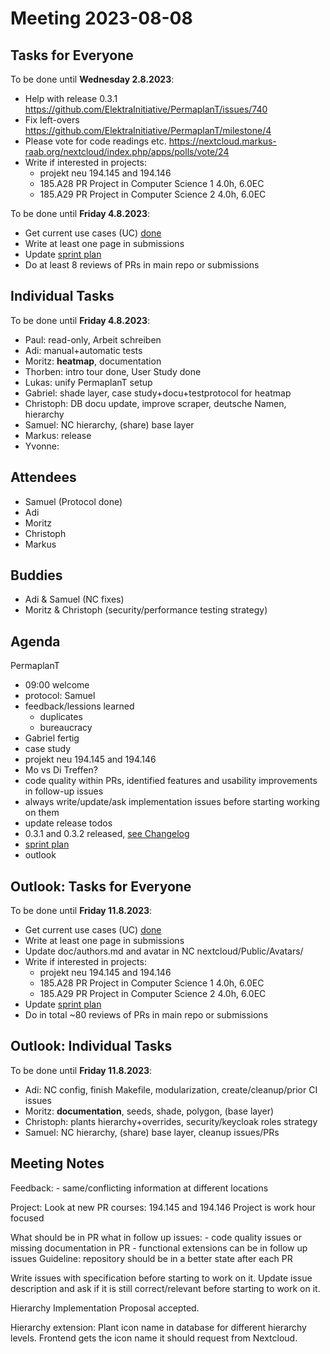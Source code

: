 # Meeting 2023-08-08

## Tasks for Everyone

To be done until **Wednesday 2.8.2023**:

- Help with release 0.3.1 <https://github.com/ElektraInitiative/PermaplanT/issues/740>
- Fix left-overs <https://github.com/ElektraInitiative/PermaplanT/milestone/4>
- Please vote for code readings etc. <https://nextcloud.markus-raab.org/nextcloud/index.php/apps/polls/vote/24>
- Write if interested in projects:
  - projekt neu 194.145 and 194.146
  - 185.A28 PR Project in Computer Science 1 4.0h, 6.0EC
  - 185.A29 PR Project in Computer Science 2 4.0h, 6.0EC

To be done until **Friday 4.8.2023**:

- Get current use cases (UC) [done](../usecases/README.md)
- Write at least one page in submissions
- Update [sprint plan](https://github.com/orgs/ElektraInitiative/projects/4/)
- Do at least 8 reviews of PRs in main repo or submissions

## Individual Tasks

To be done until **Friday 4.8.2023**:

- Paul: read-only, Arbeit schreiben
- Adi: manual+automatic tests
- Moritz: **heatmap**, documentation
- Thorben: intro tour done, User Study done
- Lukas: unify PermaplanT setup
- Gabriel: shade layer, case study+docu+testprotocol for heatmap
- Christoph: DB docu update, improve scraper, deutsche Namen, hierarchy
- Samuel: NC hierarchy, (share) base layer
- Markus: release
- Yvonne:

## Attendees

- Samuel (Protocol done)
- Adi
- Moritz
- Christoph
- Markus

## Buddies

- Adi & Samuel (NC fixes)
- Moritz & Christoph (security/performance testing strategy)

## Agenda

PermaplanT

- 09:00 welcome
- protocol: Samuel
- feedback/lessions learned
  - duplicates
  - bureaucracy
- Gabriel fertig
- case study
- projekt neu 194.145 and 194.146
- Mo vs Di Treffen?
- code quality within PRs, identified features and usability improvements in follow-up issues
- always write/update/ask implementation issues before starting working on them
- update release todos
- 0.3.1 and 0.3.2 released, [see Changelog](../changelog.md)
- [sprint plan](https://github.com/orgs/ElektraInitiative/projects/4/)
- outlook

## Outlook: Tasks for Everyone

To be done until **Friday 11.8.2023**:

- Get current use cases (UC) [done](../usecases/README.md)
- Write at least one page in submissions
- Update doc/authors.md and avatar in NC nextcloud/Public/Avatars/
- Write if interested in projects:
  - projekt neu 194.145 and 194.146
  - 185.A28 PR Project in Computer Science 1 4.0h, 6.0EC
  - 185.A29 PR Project in Computer Science 2 4.0h, 6.0EC
- Update [sprint plan](https://github.com/orgs/ElektraInitiative/projects/4/)
- Do in total ~80 reviews of PRs in main repo or submissions

## Outlook: Individual Tasks

To be done until **Friday 11.8.2023**:

- Adi: NC config, finish Makefile, modularization, create/cleanup/prior CI issues
- Moritz: **documentation**, seeds, shade, polygon, (base layer)
- Christoph: plants hierarchy+overrides, security/keycloak roles strategy
- Samuel: NC hierarchy, (share) base layer, cleanup issues/PRs

## Meeting Notes

Feedback: - same/conflicting information at different locations

Project:
Look at new PR courses: 194.145 and 194.146
Project is work hour focused

What should be in PR what in follow up issues: - code quality issues or missing documentation in PR - functional extensions can be in follow up issues
Guideline: repository should be in a better state after each PR

Write issues with specification before starting to work on it.
Update issue description and ask if it is still correct/relevant before starting to work on it.

Hierarchy Implementation Proposal accepted.

Hierarchy extension: Plant icon name in database for different hierarchy levels.
Frontend gets the icon name it should request from Nextcloud.

